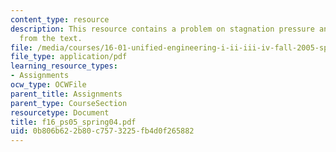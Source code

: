 ```yaml
---
content_type: resource
description: This resource contains a problem on stagnation pressure and another problem
  from the text.
file: /media/courses/16-01-unified-engineering-i-ii-iii-iv-fall-2005-spring-2006/0b806b622b80c7573225fb4d0f265882_f16_ps05_spring04.pdf
file_type: application/pdf
learning_resource_types:
- Assignments
ocw_type: OCWFile
parent_title: Assignments
parent_type: CourseSection
resourcetype: Document
title: f16_ps05_spring04.pdf
uid: 0b806b62-2b80-c757-3225-fb4d0f265882
---
```

